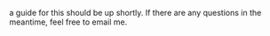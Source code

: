 a guide for this should be up shortly. If there are any questions in the meantime, feel free to email me.